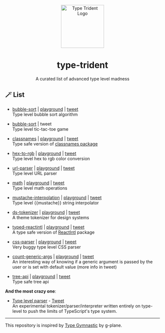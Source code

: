<p align="center">
  <img src="https://res.cloudinary.com/anuraghazra/image/upload/v1653406945/ts-trident-logo_prpl4r.png" alt="Type Trident Logo" width="140px" />
  <h1 align="center">type-trident</h1>
  <p align="center">A curated list of advanced type level madness</p>
</p>

## :magic_wand: List

- [bubble-sort](./src/bubble-sort) | [playground](https://tsplay.dev/Ndo5vw) | [tweet](https://twitter.com/anuraghazru/status/1511776290487279616)  
  Type level bubble sort algorithm

- [bubble-sort](./src/tic-tac-toe/index.ts) | tweet  
  Type level tic-tac-toe game

- [classnames](./src/classnames/) | [playground](https://tsplay.dev/N7OnqN) | [tweet](https://twitter.com/anuraghazru/status/1401593199148244993)  
  Type safe version of [classnames package](https://www.npmjs.com/package/classnames)
- [hex-to-rgb](./src/hex-to-rgb/) | [playground](https://tsplay.dev/N9EvVN) | [tweet](https://twitter.com/anuraghazru/status/1464564132045152260)  
  Type level hex to rgb color conversion

- [url-parser](./src/url-parser/) | [playground](https://tsplay.dev/mMMAlm) | [tweet](https://twitter.com/anuraghazru/status/1467129993402609669)  
  Type level URL parser

- [math](./src/math/) | [playground](https://tsplay.dev/w65YeW) | [tweet](https://twitter.com/anuraghazru/status/1403756647240003588)    
  Type level math operations

- [mustache-interpolation](./src/mustache-interpolation/) | [playground](https://tsplay.dev/WPZXJN) | [tweet](https://twitter.com/anuraghazru/status/1311002040672219136)  
  Type level {{mustache}} string interpolator

- [ds-tokenizer](./src/ds-tokenizer/) | [playground](https://tsplay.dev/w8okdW) | [tweet](https://twitter.com/anuraghazru/status/1501969255696244736)  
  A theme tokenizer for design systems

- [typed-reactintl](./src/typed-reactintl/) | [playground](https://tsplay.dev/Nlv9GW) | [tweet](https://twitter.com/anuraghazru/status/1459207971838181377)  
  A type safe version of [ReactIntl](https://www.npmjs.com/package/react-intl) package
 
- [css-parser](./src/css-parser/) | [playground](https://tsplay.dev/wRRLQw) | [tweet](https://twitter.com/anuraghazru/status/1310634306092462080)  
  Very buggy type level CSS parser

- [count-generic-args](./src/count-generic-args/) | [playground](https://tsplay.dev/NVZjBN) | [tweet](https://twitter.com/anuraghazru/status/1405925522102657029)   
  An interesting way of knowing if a generic argument is passed by the user or is set with default value (more info in tweet)

- [tree-api](./src/tree-api/) | [playground](https://tsplay.dev/WoGBgW) | [tweet](https://twitter.com/anuraghazru/status/1383476150362542085)   
  Type safe tree api

**And the most crazy one**:

- [Type level parser](https://github.com/anuraghazra/typelevel-parser) - [Tweet](https://twitter.com/anuraghazru/status/1512092136841543682)  
  An experimental tokenizer/parser/interpreter written entirely on type-level to push the limits of TypeScript's type system.


-----

This repository is inspired by [Type Gymnastic](https://github.com/g-plane/type-gymnastics) by g-plane.